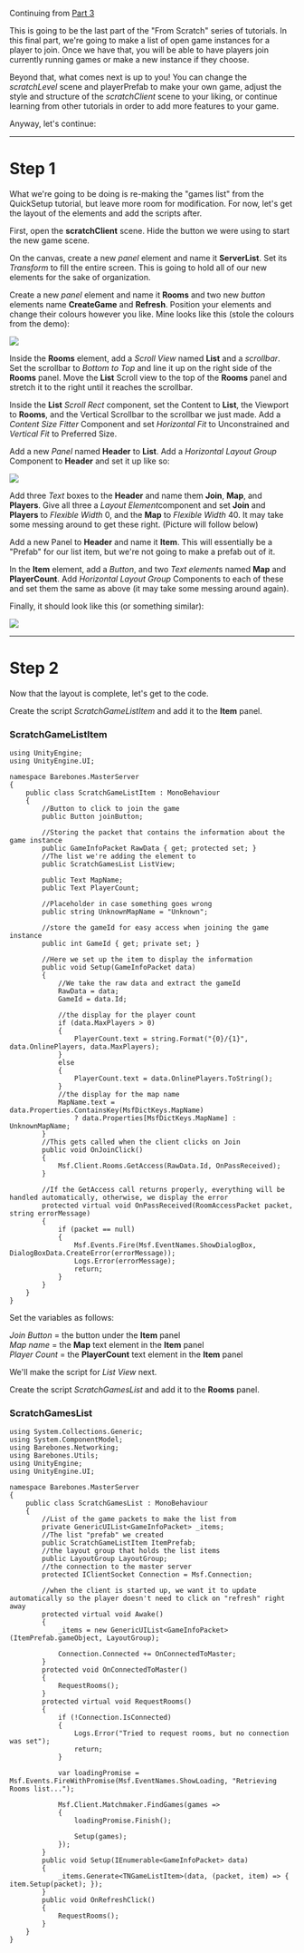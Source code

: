 Continuing from  [Part 3](https://github.com/alvyxaz/barebones-masterserver/wiki/Tutorial:-From-Scratch:-Part-3)  

This is going to be the last part of the "From Scratch" series of tutorials. In this final part, we're going to make a list of open game instances for a player to join. Once we have that, you will be able to have players join currently running games or make a new instance if they choose. 

Beyond that, what comes next is up to you! You can change the *scratchLevel* scene and playerPrefab to make your own game, adjust the style and structure of the *scratchClient* scene to your liking, or continue learning from other tutorials in order to add more features to your game.

Anyway, let's continue:

---

# Step 1

What we're going to be doing is re-making the "games list" from the QuickSetup tutorial, but leave more room for modification. For now, let's get the layout of the elements and add the scripts after.

First, open the **scratchClient** scene. Hide the button we were using to start the new game scene.

On the canvas, create a new *panel* element and name it **ServerList**. Set its *Transform* to fill the entire screen. This is going to hold all of our new elements for the sake of organization.

Create a new *panel* element and name it **Rooms** and two new *button* elements name **CreateGame** and **Refresh**. Position your elements and change their colours however you like. Mine looks like this (stole the colours from the demo):

![](http://i.imgur.com/OvjvH55.png)

Inside the **Rooms** element, add a *Scroll View* named **List** and a *scrollbar*. Set the scrollbar to *Bottom to Top* and line it up on the right side of the **Rooms** panel. Move the **List** Scroll view to the top of the **Rooms** panel and stretch it to the right until it reaches the scrollbar. 

Inside the **List** *Scroll Rect* component, set the Content to **List**, the Viewport to **Rooms**, and the Vertical Scrollbar to the scrollbar we just made. Add a *Content Size Fitter* Component and set *Horizontal Fit* to Unconstrained and *Vertical Fit* to Preferred Size.  

Add a new *Panel* named **Header** to **List**. Add a *Horizontal Layout Group* Component to **Header** and set it up like so:

![](http://i.imgur.com/vM5Wsok.png)

Add three *Text* boxes to the **Header** and name them **Join**, **Map**, and **Players**. Give all three a *Layout Element*component and set **Join** and **Players** to *Flexible Width* 0, and the **Map** to *Flexible Width* 40. It may take some messing around to get these right. (Picture will follow below)

Add a new Panel to **Header** and name it **Item**. This will essentially be a "Prefab" for our list item, but we're not going to make a prefab out of it. 

In the **Item** element, add a *Button*, and two *Text element*s named **Map** and **PlayerCount**. Add *Horizontal Layout Group* Components to each of these and set them the same as above (it may take some messing around again).

Finally, it should look like this (or something similar):

![](http://i.imgur.com/9UGeDt1.png)

----

# Step 2

Now that the layout is complete, let's get to the code.

Create the script *ScratchGameListItem* and add it to the **Item** panel.

### ScratchGameListItem

```
using UnityEngine;
using UnityEngine.UI;

namespace Barebones.MasterServer
{
    public class ScratchGameListItem : MonoBehaviour
    {
        //Button to click to join the game
        public Button joinButton;

        //Storing the packet that contains the information about the game instance
        public GameInfoPacket RawData { get; protected set; }
        //The list we're adding the element to
        public ScratchGamesList ListView;

        public Text MapName;
        public Text PlayerCount;

        //Placeholder in case something goes wrong
        public string UnknownMapName = "Unknown";

        //store the gameId for easy access when joining the game instance
        public int GameId { get; private set; }

        //Here we set up the item to display the information
        public void Setup(GameInfoPacket data)
        {
            //We take the raw data and extract the gameId
            RawData = data;
            GameId = data.Id;

            //the display for the player count
            if (data.MaxPlayers > 0)
            {
                PlayerCount.text = string.Format("{0}/{1}", data.OnlinePlayers, data.MaxPlayers);
            }
            else
            {
                PlayerCount.text = data.OnlinePlayers.ToString();
            }
            //the display for the map name
            MapName.text = data.Properties.ContainsKey(MsfDictKeys.MapName)
                ? data.Properties[MsfDictKeys.MapName] : UnknownMapName;
        }
        //This gets called when the client clicks on Join
        public void OnJoinClick()
        {
            Msf.Client.Rooms.GetAccess(RawData.Id, OnPassReceived);
        }

        //If the GetAccess call returns properly, everything will be handled automatically, otherwise, we display the error
        protected virtual void OnPassReceived(RoomAccessPacket packet, string errorMessage)
        {
            if (packet == null)
            {
                Msf.Events.Fire(Msf.EventNames.ShowDialogBox, DialogBoxData.CreateError(errorMessage));
                Logs.Error(errorMessage);
                return;
            }
        }
    }
}
```

Set the variables as follows:

*Join Button* = the button under the **Item** panel  
*Map name* = the **Map** text element in the **Item** panel  
*Player Count* = the **PlayerCount** text element in the **Item** panel  

We'll make the script for *List View* next.

Create the script *ScratchGamesList* and add it to the **Rooms** panel.

### ScratchGamesList

```
using System.Collections.Generic;
using System.ComponentModel;
using Barebones.Networking;
using Barebones.Utils;
using UnityEngine;
using UnityEngine.UI;

namespace Barebones.MasterServer
{
    public class ScratchGamesList : MonoBehaviour
    {
        //List of the game packets to make the list from
        private GenericUIList<GameInfoPacket> _items;
        //The list "prefab" we created
        public ScratchGameListItem ItemPrefab;
        //the layout group that holds the list items
        public LayoutGroup LayoutGroup;
        //the connection to the master server
        protected IClientSocket Connection = Msf.Connection;

        //when the client is started up, we want it to update automatically so the player doesn't need to click on "refresh" right away 
        protected virtual void Awake()
        {
            _items = new GenericUIList<GameInfoPacket>(ItemPrefab.gameObject, LayoutGroup);

            Connection.Connected += OnConnectedToMaster;
        }
        protected void OnConnectedToMaster()
        {
            RequestRooms();
        }
        protected virtual void RequestRooms()
        {
            if (!Connection.IsConnected)
            {
                Logs.Error("Tried to request rooms, but no connection was set");
                return;
            }

            var loadingPromise = Msf.Events.FireWithPromise(Msf.EventNames.ShowLoading, "Retrieving Rooms list...");

            Msf.Client.Matchmaker.FindGames(games =>
            {
                loadingPromise.Finish();

                Setup(games);
            });
        }
        public void Setup(IEnumerable<GameInfoPacket> data)
        {
            _items.Generate<TNGameListItem>(data, (packet, item) => { item.Setup(packet); });
        }
        public void OnRefreshClick()
        {
            RequestRooms();
        }
    }
}
```




